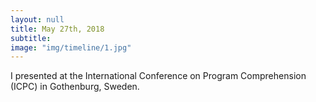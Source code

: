 ```yaml
---
layout: null
title: May 27th, 2018
subtitle:
image: "img/timeline/1.jpg"
---
```

I presented at the International Conference on Program Comprehension (ICPC) in Gothenburg, Sweden.
